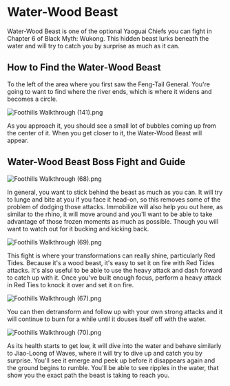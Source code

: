 # Water-Wood Beast

Water-Wood Beast is one of the optional Yaoguai Chiefs you can fight in Chapter 6 of Black Myth: Wukong. This hidden beast lurks beneath the water and will try to catch you by surprise as much as it can. 

## How to Find the Water-Wood Beast

To the left of the area where you first saw the Feng-Tail General. You're going to want to find where the river ends, which is where it widens and becomes a circle. 

![Foothills Walkthrough \(141\).png](https://oyster.ignimgs.com/mediawiki/apis.ign.com/black-myth-wukong/b/be/Foothills_Walkthrough_%28141%29.png)

As you approach it, you should see a small lot of bubbles coming up from the center of it. When you get closer to it, the Water-Wood Beast will appear. 

## Water-Wood Beast Boss Fight and Guide

![Foothills Walkthrough \(68\).png](https://oyster.ignimgs.com/mediawiki/apis.ign.com/black-myth-wukong/8/8f/Foothills_Walkthrough_%2868%29.png)

In general, you want to stick behind the beast as much as you can. It will try to lunge and bite at you if you face it head-on, so this removes some of the problem of dodging those attacks. Immobilize will also help you out here, as similar to the rhino, it will move around and you'll want to be able to take advantage of those frozen moments as much as possible. Though you will want to watch out for it bucking and kicking back. 

![Foothills Walkthrough \(69\).png](https://oyster.ignimgs.com/mediawiki/apis.ign.com/black-myth-wukong/5/50/Foothills_Walkthrough_%2869%29.png)

This fight is where your transformations can really shine, particularly Red Tides. Because it's a wood beast, it's easy to set it on fire with Red Tides attacks. It's also useful to be able to use the heavy attack and dash forward to catch up with it. Once you've built enough focus, perform a heavy attack in Red Ties to knock it over and set it on fire. 

![Foothills Walkthrough \(67\).png](https://oyster.ignimgs.com/mediawiki/apis.ign.com/black-myth-wukong/1/12/Foothills_Walkthrough_%2867%29.png)

You can then detransform and follow up with your own strong attacks and it will continue to burn for a while until it douses itself off with the water. 

![Foothills Walkthrough \(70\).png](https://oyster.ignimgs.com/mediawiki/apis.ign.com/black-myth-wukong/a/a6/Foothills_Walkthrough_%2870%29.png)

As its health starts to get low, it will dive into the water and behave similarly to Jiao-Loong of Waves, where it will try to dive up and catch you by surprise. You'll see it emerge and peek up before it disappears again and the ground begins to rumble. You'll be able to see ripples in the water, that show you the exact path the beast is taking to reach you. 

